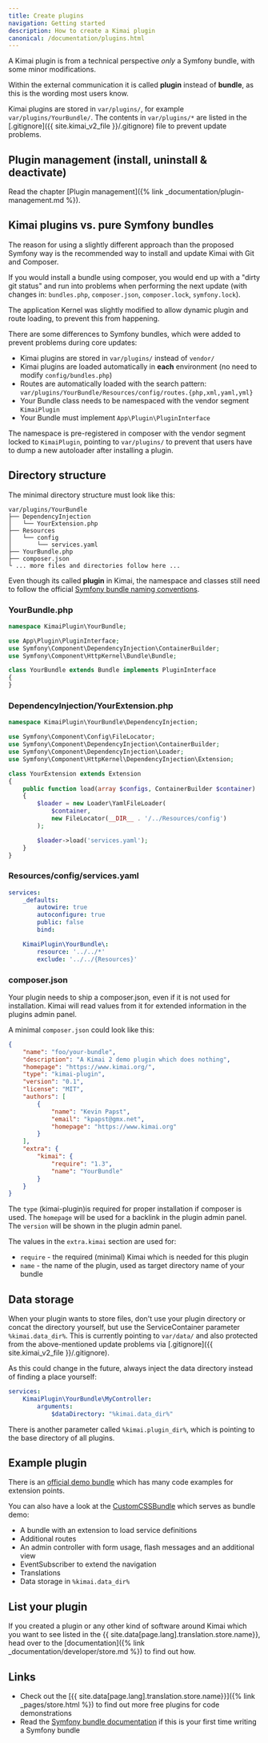 ```yaml
---
title: Create plugins
navigation: Getting started
description: How to create a Kimai plugin
canonical: /documentation/plugins.html
---
```


A Kimai plugin is from a technical perspective _only_ a Symfony bundle, with some minor modifications.

Within the external communication it is called **plugin** instead of **bundle**, as this is the wording most users know. 

Kimai plugins are stored in `var/plugins/`, for example `var/plugins/YourBundle/`.
The contents in `var/plugins/*` are listed in the [.gitignore]({{ site.kimai_v2_file }}/.gitignore) file to prevent update problems.

## Plugin management (install, uninstall & deactivate) 

Read the chapter [Plugin management]({% link _documentation/plugin-management.md %}).

## Kimai plugins vs. pure Symfony bundles

The reason for using a slightly different approach than the proposed Symfony way is the recommended way 
to install and update Kimai with Git and Composer.

If you would install a bundle using composer, you would end up with a "dirty git status" and run 
into problems when performing the next update (with changes in: `bundles.php`, `composer.json`, `composer.lock`, `symfony.lock`).

The application Kernel was slightly modified to allow dynamic plugin and route loading, to prevent this from happening.

There are some differences to Symfony bundles, which were added to prevent problems during core updates:

- Kimai plugins are stored in `var/plugins/` instead of `vendor/`
- Kimai plugins are loaded automatically in **each** environment (no need to modify `config/bundles.php`)
- Routes are automatically loaded with the search pattern:  
`var/plugins/YourBundle/Resources/config/routes.{php,xml,yaml,yml}`
- Your Bundle class needs to be namespaced with the vendor segment `KimaiPlugin`
- Your Bundle must implement `App\Plugin\PluginInterface` 

The namespace is pre-registered in composer with the vendor segment locked to `KimaiPlugin`, 
pointing to `var/plugins/` to prevent that users have to dump a new autoloader after installing a plugin. 

## Directory structure

The minimal directory structure must look like this:

```
var/plugins/YourBundle
├── DependencyInjection
│   └── YourExtension.php
├── Resources
│   └── config
│       └── services.yaml
├── YourBundle.php
├── composer.json
└ ... more files and directories follow here ... 
```

Even though its called **plugin** in Kimai, the namespace and classes still need to follow the official 
[Symfony bundle naming conventions](https://symfony.com/doc/current/bundles/best_practices.html#bundles-naming-conventions). 

### YourBundle.php

```php
namespace KimaiPlugin\YourBundle;

use App\Plugin\PluginInterface;
use Symfony\Component\DependencyInjection\ContainerBuilder;
use Symfony\Component\HttpKernel\Bundle\Bundle;

class YourBundle extends Bundle implements PluginInterface
{
}
```

### DependencyInjection/YourExtension.php

```php
namespace KimaiPlugin\YourBundle\DependencyInjection;

use Symfony\Component\Config\FileLocator;
use Symfony\Component\DependencyInjection\ContainerBuilder;
use Symfony\Component\DependencyInjection\Loader;
use Symfony\Component\HttpKernel\DependencyInjection\Extension;

class YourExtension extends Extension
{
    public function load(array $configs, ContainerBuilder $container)
    {
        $loader = new Loader\YamlFileLoader(
            $container, 
            new FileLocator(__DIR__ . '/../Resources/config')
        );

        $loader->load('services.yaml');
    }
}
```

### Resources/config/services.yaml

```yaml
services:
    _defaults:
        autowire: true
        autoconfigure: true
        public: false
        bind:

    KimaiPlugin\YourBundle\:
        resource: '../../*'
        exclude: '../../{Resources}'
```

### composer.json

Your plugin needs to ship a composer.json, even if it is not used for installation.
Kimai will read values from it for extended information in the plugins admin panel.

A minimal `composer.json` could look like this:

```json
{
    "name": "foo/your-bundle",
    "description": "A Kimai 2 demo plugin which does nothing",
    "homepage": "https://www.kimai.org/",
    "type": "kimai-plugin",
    "version": "0.1",
    "license": "MIT",
    "authors": [
        {
            "name": "Kevin Papst",
            "email": "kpapst@gmx.net",
            "homepage": "https://www.kimai.org"
        }
    ],
    "extra": {
        "kimai": {
            "require": "1.3",
            "name": "YourBundle"
        }
    }
}
```

The `type` (kimai-plugin)is required for proper installation if composer is used.
The `homepage` will be used for a backlink in the plugin admin panel. 
The `version` will be shown in the plugin admin panel.

The values in the `extra.kimai` section are used for:

- `require` - the required (minimal) Kimai which is needed for this plugin  
- `name` - the name of the plugin, used as target directory name of your bundle

## Data storage

When your plugin wants to store files, don't use your plugin directory or concat the directory yourself, but 
use the ServiceContainer parameter `%kimai.data_dir%`. This is currently pointing to `var/data/` and also protected 
from the above-mentioned update problems via [.gitignore]({{ site.kimai_v2_file }}/.gitignore). 

As this could change in the future, always inject the data directory instead of finding a place yourself:   

```yaml
services:
    KimaiPlugin\YourBundle\MyController:
        arguments:
            $dataDirectory: "%kimai.data_dir%"
```

There is another parameter called `%kimai.plugin_dir%`, which is pointing to the base directory of all plugins.

## Example plugin

There is an [official demo bundle](https://github.com/kimai/DemoBundle) which has many code examples for extension points.

You can also have a look at the [CustomCSSBundle](https://github.com/Keleo/CustomCSSBundle) which serves as bundle demo:
- A bundle with an extension to load service definitions
- Additional routes
- An admin controller with form usage, flash messages and an additional view
- EventSubscriber to extend the navigation
- Translations
- Data storage in `%kimai.data_dir%`

## List your plugin

If you created a plugin or any other kind of software around Kimai which you want to see listed in the {{ site.data[page.lang].translation.store.name}}, head over 
to the [documentation]({% link _documentation/developer/store.md %}) to find out how.

## Links

- Check out the [{{ site.data[page.lang].translation.store.name}}]({% link _pages/store.html %}) to find out more free plugins for code demonstrations
- Read the [Symfony bundle documentation](https://symfony.com/doc/current/bundles.html) if this is your first time writing a Symfony bundle
 
